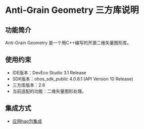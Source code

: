 # Anti-Grain Geometry 三方库说明

## 功能简介

Anti-Grain Geometry 是一个用C++编写的开源二维矢量图形库。

## 使用约束

- IDE版本：DevEco Studio 3.1 Release
- SDK版本：ohos_sdk_public 4.0.8.1 (API Version 10 Release)
- 三方库版本：2.6
- 当前适配的功能：二维矢量图形处理。

## 集成方式

- [应用hap包集成](docs/hap_integrate.md)
